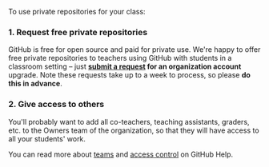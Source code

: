 To use private repositories for your class:

### 1. Request free private repositories

GitHub is free for open source and paid for private use. We're happy to offer free private repositories to teachers using GitHub with students in a classroom setting – just **[submit a request][discount] for an organization account** upgrade. Note these requests take up to a week to process, so please **do this in advance**.

### 2. Give access to others

You'll probably want to add all co-teachers, teaching assistants, graders, etc. to the Owners team of the organization, so that they will have access to all your students' work.

You can read more about [teams][help-team] and [access control][help-access-control] on GitHub Help.

<!-- Links -->
[discount]: /discount
[help-team]: https://help.github.com/articles/how-do-i-set-up-a-team
[help-access-control]: https://help.github.com/articles/what-are-the-different-access-permissions#organization-accounts
